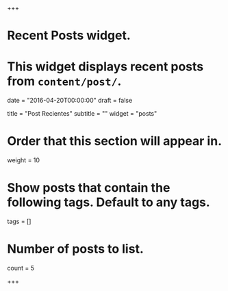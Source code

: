 +++
# Recent Posts widget.
# This widget displays recent posts from `content/post/`.

date = "2016-04-20T00:00:00"
draft = false

title = "Post Recientes"
subtitle = ""
widget = "posts"

# Order that this section will appear in.
weight = 10

# Show posts that contain the following tags. Default to any tags.
tags = []

# Number of posts to list.
count = 5

+++

